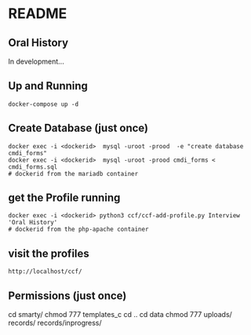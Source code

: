 # README

## Oral History

In development... 

## Up and Running

    docker-compose up -d

## Create Database (just once)

    docker exec -i <dockerid>  mysql -uroot -prood  -e "create database cmdi_forms"
    docker exec -i <dockerid>  mysql -uroot -prood cmdi_forms < cmdi_forms.sql
    # dockerid from the mariadb container



## get the Profile running

    docker exec -i <dockerid> python3 ccf/ccf-add-profile.py Interview 'Oral History'
    # dockerid from the php-apache container

## visit the profiles

    http://localhost/ccf/

## Permissions (just once)

cd smarty/
chmod 777 templates_c
cd ..
cd data
chmod 777 uploads/ records/ records/inprogress/ 


 